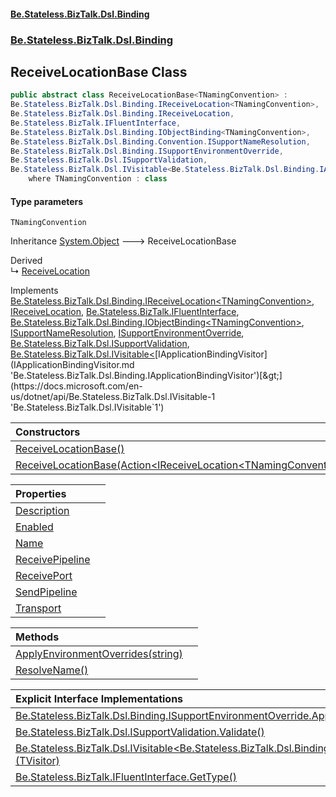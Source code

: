 #### [Be.Stateless.BizTalk.Dsl.Binding](README.md 'README')
### [Be.Stateless.BizTalk.Dsl.Binding](Be.Stateless.BizTalk.Dsl.Binding.md 'Be.Stateless.BizTalk.Dsl.Binding')

## ReceiveLocationBase<TNamingConvention> Class

```csharp
public abstract class ReceiveLocationBase<TNamingConvention> :
Be.Stateless.BizTalk.Dsl.Binding.IReceiveLocation<TNamingConvention>,
Be.Stateless.BizTalk.Dsl.Binding.IReceiveLocation,
Be.Stateless.BizTalk.IFluentInterface,
Be.Stateless.BizTalk.Dsl.Binding.IObjectBinding<TNamingConvention>,
Be.Stateless.BizTalk.Dsl.Binding.Convention.ISupportNameResolution,
Be.Stateless.BizTalk.Dsl.Binding.ISupportEnvironmentOverride,
Be.Stateless.BizTalk.Dsl.ISupportValidation,
Be.Stateless.BizTalk.Dsl.IVisitable<Be.Stateless.BizTalk.Dsl.Binding.IApplicationBindingVisitor>
    where TNamingConvention : class
```
#### Type parameters

<a name='Be.Stateless.BizTalk.Dsl.Binding.ReceiveLocationBase_TNamingConvention_.TNamingConvention'></a>

`TNamingConvention`

Inheritance [System.Object](https://docs.microsoft.com/en-us/dotnet/api/System.Object 'System.Object') &#129106; ReceiveLocationBase<TNamingConvention>

Derived  
&#8627; [ReceiveLocation](ReceiveLocation.md 'Be.Stateless.BizTalk.Dsl.Binding.ReceiveLocation')

Implements [Be.Stateless.BizTalk.Dsl.Binding.IReceiveLocation&lt;](IReceiveLocation_TNamingConvention_.md 'Be.Stateless.BizTalk.Dsl.Binding.IReceiveLocation<TNamingConvention>')[TNamingConvention](ReceiveLocationBase_TNamingConvention_.md#Be.Stateless.BizTalk.Dsl.Binding.ReceiveLocationBase_TNamingConvention_.TNamingConvention 'Be.Stateless.BizTalk.Dsl.Binding.ReceiveLocationBase<TNamingConvention>.TNamingConvention')[&gt;](IReceiveLocation_TNamingConvention_.md 'Be.Stateless.BizTalk.Dsl.Binding.IReceiveLocation<TNamingConvention>'), [IReceiveLocation](IReceiveLocation.md 'Be.Stateless.BizTalk.Dsl.Binding.IReceiveLocation'), [Be.Stateless.BizTalk.IFluentInterface](https://docs.microsoft.com/en-us/dotnet/api/Be.Stateless.BizTalk.IFluentInterface 'Be.Stateless.BizTalk.IFluentInterface'), [Be.Stateless.BizTalk.Dsl.Binding.IObjectBinding&lt;](IObjectBinding_TNamingConvention_.md 'Be.Stateless.BizTalk.Dsl.Binding.IObjectBinding<TNamingConvention>')[TNamingConvention](ReceiveLocationBase_TNamingConvention_.md#Be.Stateless.BizTalk.Dsl.Binding.ReceiveLocationBase_TNamingConvention_.TNamingConvention 'Be.Stateless.BizTalk.Dsl.Binding.ReceiveLocationBase<TNamingConvention>.TNamingConvention')[&gt;](IObjectBinding_TNamingConvention_.md 'Be.Stateless.BizTalk.Dsl.Binding.IObjectBinding<TNamingConvention>'), [ISupportNameResolution](ISupportNameResolution.md 'Be.Stateless.BizTalk.Dsl.Binding.Convention.ISupportNameResolution'), [ISupportEnvironmentOverride](ISupportEnvironmentOverride.md 'Be.Stateless.BizTalk.Dsl.Binding.ISupportEnvironmentOverride'), [Be.Stateless.BizTalk.Dsl.ISupportValidation](https://docs.microsoft.com/en-us/dotnet/api/Be.Stateless.BizTalk.Dsl.ISupportValidation 'Be.Stateless.BizTalk.Dsl.ISupportValidation'), [Be.Stateless.BizTalk.Dsl.IVisitable&lt;](https://docs.microsoft.com/en-us/dotnet/api/Be.Stateless.BizTalk.Dsl.IVisitable-1 'Be.Stateless.BizTalk.Dsl.IVisitable`1')[IApplicationBindingVisitor](IApplicationBindingVisitor.md 'Be.Stateless.BizTalk.Dsl.Binding.IApplicationBindingVisitor')[&gt;](https://docs.microsoft.com/en-us/dotnet/api/Be.Stateless.BizTalk.Dsl.IVisitable-1 'Be.Stateless.BizTalk.Dsl.IVisitable`1')

| Constructors | |
| :--- | :--- |
| [ReceiveLocationBase()](ReceiveLocationBase_TNamingConvention_.ReceiveLocationBase().md 'Be.Stateless.BizTalk.Dsl.Binding.ReceiveLocationBase<TNamingConvention>.ReceiveLocationBase()') | |
| [ReceiveLocationBase(Action&lt;IReceiveLocation&lt;TNamingConvention&gt;&gt;)](ReceiveLocationBase_TNamingConvention_.ReceiveLocationBase(Action_IReceiveLocation_TNamingConvention__).md 'Be.Stateless.BizTalk.Dsl.Binding.ReceiveLocationBase<TNamingConvention>.ReceiveLocationBase(System.Action<Be.Stateless.BizTalk.Dsl.Binding.IReceiveLocation<TNamingConvention>>)') | |

| Properties | |
| :--- | :--- |
| [Description](ReceiveLocationBase_TNamingConvention_.Description.md 'Be.Stateless.BizTalk.Dsl.Binding.ReceiveLocationBase<TNamingConvention>.Description') | |
| [Enabled](ReceiveLocationBase_TNamingConvention_.Enabled.md 'Be.Stateless.BizTalk.Dsl.Binding.ReceiveLocationBase<TNamingConvention>.Enabled') | |
| [Name](ReceiveLocationBase_TNamingConvention_.Name.md 'Be.Stateless.BizTalk.Dsl.Binding.ReceiveLocationBase<TNamingConvention>.Name') | |
| [ReceivePipeline](ReceiveLocationBase_TNamingConvention_.ReceivePipeline.md 'Be.Stateless.BizTalk.Dsl.Binding.ReceiveLocationBase<TNamingConvention>.ReceivePipeline') | |
| [ReceivePort](ReceiveLocationBase_TNamingConvention_.ReceivePort.md 'Be.Stateless.BizTalk.Dsl.Binding.ReceiveLocationBase<TNamingConvention>.ReceivePort') | |
| [SendPipeline](ReceiveLocationBase_TNamingConvention_.SendPipeline.md 'Be.Stateless.BizTalk.Dsl.Binding.ReceiveLocationBase<TNamingConvention>.SendPipeline') | |
| [Transport](ReceiveLocationBase_TNamingConvention_.Transport.md 'Be.Stateless.BizTalk.Dsl.Binding.ReceiveLocationBase<TNamingConvention>.Transport') | |

| Methods | |
| :--- | :--- |
| [ApplyEnvironmentOverrides(string)](ReceiveLocationBase_TNamingConvention_.ApplyEnvironmentOverrides(string).md 'Be.Stateless.BizTalk.Dsl.Binding.ReceiveLocationBase<TNamingConvention>.ApplyEnvironmentOverrides(string)') | |
| [ResolveName()](ReceiveLocationBase_TNamingConvention_.ResolveName().md 'Be.Stateless.BizTalk.Dsl.Binding.ReceiveLocationBase<TNamingConvention>.ResolveName()') | |

| Explicit Interface Implementations | |
| :--- | :--- |
| [Be.Stateless.BizTalk.Dsl.Binding.ISupportEnvironmentOverride.ApplyEnvironmentOverrides(string)](ReceiveLocationBase_TNamingConvention_.Be.Stateless.BizTalk.Dsl.Binding.ISupportEnvironmentOverride.ApplyEnvironmentOverrides(string).md 'Be.Stateless.BizTalk.Dsl.Binding.ReceiveLocationBase<TNamingConvention>.Be.Stateless.BizTalk.Dsl.Binding.ISupportEnvironmentOverride.ApplyEnvironmentOverrides(string)') | |
| [Be.Stateless.BizTalk.Dsl.ISupportValidation.Validate()](ReceiveLocationBase_TNamingConvention_.Be.Stateless.BizTalk.Dsl.ISupportValidation.Validate().md 'Be.Stateless.BizTalk.Dsl.Binding.ReceiveLocationBase<TNamingConvention>.Be.Stateless.BizTalk.Dsl.ISupportValidation.Validate()') | |
| [Be.Stateless.BizTalk.Dsl.IVisitable&lt;Be.Stateless.BizTalk.Dsl.Binding.IApplicationBindingVisitor&gt;.Accept&lt;TVisitor&gt;(TVisitor)](ReceiveLocationBase_TNamingConvention_.Be.Stateless.BizTalk.Dsl.IVisitable_Be.Stateless.BizTalk.Dsl.Binding.IApplicationBindingVisitor_.Accept_TVisitor_(TVisitor).md 'Be.Stateless.BizTalk.Dsl.Binding.ReceiveLocationBase<TNamingConvention>.Be.Stateless.BizTalk.Dsl.IVisitable<Be.Stateless.BizTalk.Dsl.Binding.IApplicationBindingVisitor>.Accept<TVisitor>(TVisitor)') | |
| [Be.Stateless.BizTalk.IFluentInterface.GetType()](ReceiveLocationBase_TNamingConvention_.Be.Stateless.BizTalk.IFluentInterface.GetType().md 'Be.Stateless.BizTalk.Dsl.Binding.ReceiveLocationBase<TNamingConvention>.Be.Stateless.BizTalk.IFluentInterface.GetType()') | |
